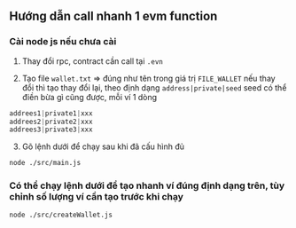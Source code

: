 ## Hướng dẫn call nhanh 1 evm function ##

### Cài node js nếu chưa cài ###

1. Thay đổi rpc, contract cần call tại `.evn`

2. Tạo file `wallet.txt` => đúng như tên trong giá trị `FILE_WALLET` nếu thay đổi thì tạo thay đổi lại, theo định dạng `address|private|seed` seed có thể điền bừa gì cũng được, mỗi ví 1 dòng

```js
addrees1|private1|xxx
addrees2|private2|xxx
addrees3|private3|xxx
```

3. Gõ lệnh dưới để chạy sau khi đã cấu hình đủ

```bash
node ./src/main.js
```

### Có thể chạy lệnh dưới để tạo nhanh ví đúng định dạng trên, tùy chỉnh số lượng ví cần tạo trước khi chạy ###

```bash
node ./src/createWallet.js
```
